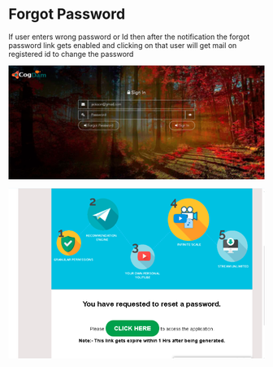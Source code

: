# Forgot Password

If user enters wrong password or Id then after the notification the forgot password link gets enabled and clicking on that user will get mail on registered id to change the password

![](../.gitbook/assets/image%20%28125%29.png)

![](../.gitbook/assets/image%20%28133%29.png)



